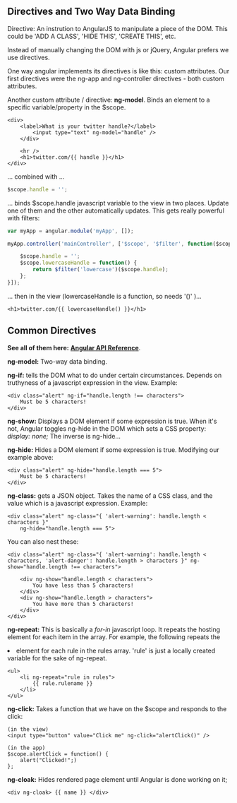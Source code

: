## Directives and Two Way Data Binding

Directive: An instrution to AngularJS to manipulate a piece of the DOM.  This could be 'ADD A CLASS', 'HIDE THIS', 'CREATE THIS', etc.

Instead of manually changing the DOM with js or jQuery, Angular prefers we use directives.

One way angular implements its directives is like this: custom attributes.  Our first directives were the ng-app and ng-controller directives - both custom attributes.

Another custom attribute / directive: **ng-model**.  Binds an element to a specific variable/property in the $scope.

```
<div>
    <label>What is your twitter handle?</label>
        <input type="text" ng-model="handle" />
    </div>

    <hr />
    <h1>twitter.com/{{ handle }}</h1>
</div>
```

... combined with ...

```javascript
$scope.handle = '';
```

... binds $scope.handle javascript variable to the view in two places.  Update one of them and the other automatically updates.  This gets really powerful with filters:


```javascript
var myApp = angular.module('myApp', []);

myApp.controller('mainController', ['$scope', '$filter', function($scope, $filter) {

    $scope.handle = '';
    $scope.lowercaseHandle = function() {
        return $filter('lowercase')($scope.handle);
    };
}]);
```

... then in the view (lowercaseHandle is a function, so needs '()' )...

```
<h1>twitter.com/{{ lowercaseHandle() }}</h1>
```

## Common Directives

**See all of them here:** [**Angular API Reference**](https://docs.angularjs.org/api).

**ng-model:** Two-way data binding.

**ng-if:** tells the DOM what to do under certain circumstances.  Depends on truthyness of a javascript expression in the view.  Example:

```
<div class="alert" ng-if="handle.length !== characters">
    Must be 5 characters!
</div>
```

**ng-show:** Displays a DOM element if some expression is true.  When it's not, Angular toggles ng-hide in the DOM which sets a CSS property: _display: none;_  The inverse is ng-hide...

**ng-hide:** Hides a DOM element if some expression is true.  Modifying our example above:

```
<div class="alert" ng-hide="handle.length === 5">
    Must be 5 characters!
</div>
```

**ng-class:** gets a JSON object.  Takes the name of a CSS class, and the value which is a javascript expression. Example:

```
<div class="alert" ng-class="{ 'alert-warning': handle.length < characters }"
    ng-hide="handle.length === 5">
```

You can also nest these:

```
<div class="alert" ng-class="{ 'alert-warning': handle.length < characters, 'alert-danger': handle.length > characters }" ng-show="handle.length !== characters">

    <div ng-show="handle.length < characters">
        You have less than 5 characters!
    </div>
    <div ng-show="handle.length > characters">
        You have more than 5 characters!
    </div>
</div>
```

**ng-repeat:** This is basically a _for-in_ javascript loop. It repeats the hosting element for each item in the array.  For example, the following repeats the <li> element for each rule in the rules array.  'rule' is just a locally created variable for the sake of ng-repeat.

```
<ul>
    <li ng-repeat="rule in rules">
        {{ rule.rulename }}
    </li>
</ul>
```

**ng-click:** Takes a function that we have on the $scope and responds to the click:

```
(in the view)
<input type="button" value="Click me" ng-click="alertClick()" />

(in the app)
$scope.alertClick = function() {
    alert("Clicked!";)
};
```

**ng-cloak:** Hides rendered page element until Angular is done working on it;

`` <div ng-cloak> {{ name }} </div> ``